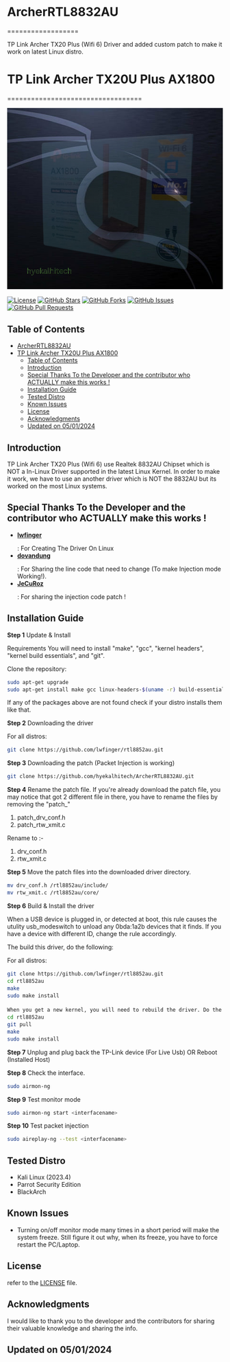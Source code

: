 # ArcherRTL8832AU
==================

TP Link Archer TX20 Plus (Wifi 6) Driver and added custom patch to make it work on latest Linux distro. 

# TP Link Archer TX20U Plus AX1800
==================================

![Logo](hyekalhitech.png)

[![License](https://img.shields.io/badge/License-Apache%202.0-blue.svg)](LICENSE)
[![GitHub Stars](https://img.shields.io/github/stars/hyekalhitech/ArcherRTL8832AU)](https://github.com/hyekalhitech/ArcherRTL8832AU/stargazers)
[![GitHub Forks](https://img.shields.io/github/forks/hyekalhitech/ArcherRTL8832AU)](https://github.com/hyekalhitech/ArcherRTL8832AU/network/members)
[![GitHub Issues](https://img.shields.io/github/issues/hyekalhitech/ArcherRTL8832AU)](https://github.com/hyekalhitech/ArcherRTL8832AU/issues)
[![GitHub Pull Requests](https://img.shields.io/github/issues-pr/hyekalhitech/ArcherRTL8832AU)](https://github.com/hyekalhitech/ArcherRTL8832AU/pulls)

## Table of Contents
- [ArcherRTL8832AU](#archerrtl8832au)
- [TP Link Archer TX20U Plus AX1800](#tp-link-archer-tx20u-plus-ax1800)
  - [Table of Contents](#table-of-contents)
  - [Introduction](#introduction)
  - [Special Thanks To the Developer and the contributor who ACTUALLY make this works !](#special-thanks-to-the-developer-and-the-contributor-who-actually-make-this-works-)
  - [Installation Guide](#installation-guide)
  - [Tested Distro](#tested-distro)
  - [Known Issues](#known-issues)
  - [License](#license)
  - [Acknowledgments](#acknowledgments)
  - [Updated on 05/01/2024](#updated-on-05012024)

## Introduction

TP Link Archer TX20 Plus (Wifi 6) use Realtek 8832AU Chipset which is NOT a In-Linux Driver supported in the latest Linux Kernel. In order to make it work, we have to use an another driver which is NOT the 8832AU but its worked on the most Linux systems.

## Special Thanks To the Developer and the contributor who ACTUALLY make this works !

- **<a href="https://github.com/lwfinger">lwfinger</a></p>**   : For Creating The Driver On Linux
- **<a href="https://github.com/dovandung">dovandung</a></p>** : For Sharing the line code that need to change (To make Injection mode Working!).
- **<a href="https://github.com/JeCuRoz">JeCuRoz</a></p>**     : For sharing the injection code patch !

## Installation Guide

**Step 1** 
Update & Install

Requirements
You will need to install "make", "gcc", "kernel headers", "kernel build essentials", and "git".

Clone the repository:

   ```bash
   sudo apt-get upgrade
   sudo apt-get install make gcc linux-headers-$(uname -r) build-essential git
   ```

If any of the packages above are not found check if your distro installs them like that.

**Step 2**
Downloading the driver

For all distros:

```bash
git clone https://github.com/lwfinger/rtl8852au.git
```

**Step 3**
Downloading the patch (Packet Injection is working)

```bash
git clone https://github.com/hyekalhitech/ArcherRTL8832AU.git
```

**Step 4**
Rename the patch file.
If you're already download the patch file, you may notice that got 2 different file in there, you have to rename the files by removing the "patch_"

1. patch_drv_conf.h
2. patch_rtw_xmit.c

Rename to :-

1. drv_conf.h
2. rtw_xmit.c

**Step 5**
Move the patch files into the downloaded driver directory.

```bash
mv drv_conf.h /rtl8852au/include/
mv rtw_xmit.c /rtl8852au/core/
```
**Step 6**
Build & Install the driver

When a USB device is plugged in, or detected at boot, this rule causes the utulity
usb_modeswitch to unload any 0bda:1a2b devices that it finds. If you have a
device with different ID, change the rule accordingly.

The build this driver, do the following:

For all distros:
```bash
git clone https://github.com/lwfinger/rtl8852au.git
cd rtl8852au
make
sudo make install

When you get a new kernel, you will need to rebuild the driver. Do the following:
cd rtl8852au
git pull
make
sudo make install
```
**Step 7**
Unplug and plug back the TP-Link device (For Live Usb) OR Reboot (Installed Host)

**Step 8**
Check the interface.
```bash
sudo airmon-ng
```
**Step 9**
Test monitor mode
```bash
sudo airmon-ng start <interfacename>
```

**Step 10**
Test packet injection
```bash
sudo aireplay-ng --test <interfacename>
```
## Tested Distro

- Kali Linux (2023.4)
- Parrot Security Edition
- BlackArch

## Known Issues
- Turning on/off monitor mode many times in a short period will make the system freeze. Still figure it out why, when its freeze, you have to force restart the PC/Laptop.

## License

refer to the [LICENSE](LICENSE) file.

## Acknowledgments

I would like to thank you to the developer and the contributors for sharing their valuable knowledge and sharing the info.

## Updated on 05/01/2024 ##